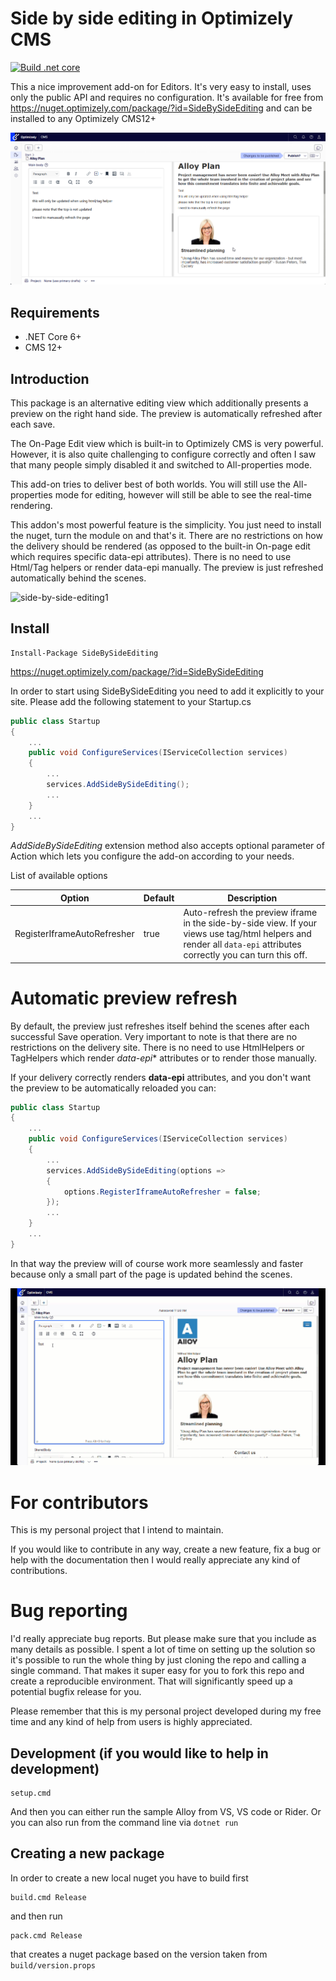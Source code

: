 # Side by side editing in Optimizely CMS

[![Build .net core](https://github.com/barteksekula/side-by-side-editing/actions/workflows/side-by-side-editing.yml/badge.svg)](https://github.com/barteksekula/side-by-side-editing/actions/workflows/side-by-side-editing.yml)

This a nice improvement add-on for Editors. It's very easy to install, uses only the public API and requires no configuration.
It's available for free from https://nuget.optimizely.com/package/?id=SideBySideEditing and can be installed to any Optimizely CMS12+

![side-by-side-editing.png](assets/docsimages/side-by-side-editing.png "Side by side editing")

## Requirements

* .NET Core 6+
* CMS 12+

## Introduction

This package is an alternative editing view which additionally presents a preview on the right hand side.
The preview is automatically refreshed after each save.

The On-Page Edit view which is built-in to Optimizely CMS is very powerful. 
However, it is also quite challenging to configure correctly and often I saw that many people simply disabled it and switched to All-properties mode.

This add-on tries to deliver best of both worlds.
You will still use the All-properties mode for editing, however will still be able to see the real-time rendering.

This addon's most powerful feature is the simplicity. You just need to install the nuget, turn the module on and that's it.
There are no restrictions on how the delivery should be rendered (as opposed to the built-in On-page edit which requires specific data-epi attributes).
There is no need to use Html/Tag helpers or render data-epi manually.
The preview is just refreshed automatically behind the scenes.

![side-by-side-editing1](assets/docsimages/side-by-side-editing1.gif "Side by side editing")

## Install

```
Install-Package SideBySideEditing
```

https://nuget.optimizely.com/package/?id=SideBySideEditing

In order to start using SideBySideEditing you need to add it explicitly to your site.
Please add the following statement to your Startup.cs

```csharp
public class Startup
{
    ...
    public void ConfigureServices(IServiceCollection services)
    {
        ...
        services.AddSideBySideEditing();
        ...
    }
    ...
}
```

_AddSideBySideEditing_ extension method also accepts optional parameter of Action<SideBySideEditingOptions> which
lets you configure the add-on according to your needs.

List of available options

 | Option        | Default           | Description  |
 | ---- | ---- | ---- |
 | RegisterIframeAutoRefresher | true | Auto-refresh the preview iframe in the side-by-side view. If your views use tag/html helpers and render all `data-epi` attributes correctly you can turn this off. |

# Automatic preview refresh

By default, the preview just refreshes itself behind the scenes after each successful Save operation.
Very important to note is that there are no restrictions on the delivery site. There is no need to use HtmlHelpers or TagHelpers which
render *data-epi** attributes or to render those manually.

If your delivery correctly renders **data-epi** attributes, and you don't want the preview to be automatically reloaded you can:

```csharp
public class Startup
{
    ...
    public void ConfigureServices(IServiceCollection services)
    {
        ...
        services.AddSideBySideEditing(options =>
        {
            options.RegisterIframeAutoRefresher = false;
        });
        ...
    }
    ...
}
```

In that way the preview will of course work more seamlessly and faster because only a small part of the page is updated behind the scenes.

![side-by-side-editing2-no-refresh.gif](assets/docsimages/side-by-side-editing2-no-refresh.gif "Side by side editing 2 No Refresh")

# For contributors

This is my personal project that I intend to maintain.

If you would like to contribute in any way, create a new feature, fix a bug or help with the documentation then I would really appreciate any kind of contributions.

# Bug reporting

I'd really appreciate bug reports. But please make sure that you include as many details as possible.
I spent a lot of time on setting up the solution so it's possible to run the whole thing by just cloning the repo and
calling a single command.
That makes it super easy for you to fork this repo and create a reproducible environment.
That will significantly speed up a potential bugfix release for you.

Please remember that this is my personal project developed during my free time and any kind of help from
users is highly appreciated.

## Development (if you would like to help in development)

```console
setup.cmd
```

And then you can either run the sample Alloy from VS, VS code or Rider. Or you can also run from the command line via `dotnet run`

## Creating a new package

In order to create a new local nuget you have to build first

```console
build.cmd Release
```

and then run

```console
pack.cmd Release
```
that creates a nuget package based on the version taken from `build/version.props`
